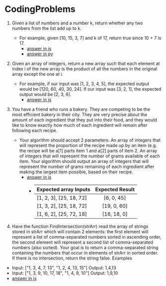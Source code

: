 # CodingProblems

1. Given a list of numbers and a number k, return whether any two numbers from the list add up to k.
	- For example, given [10, 15, 3, 7] and k of 17, return true since 10 + 7 is 17.
		- [answer in js](js/problem1.js)
		- [answer in py](py/problem1.py)
2. Given an array of integers, return a new array such that each element at index i of the new array is the product of all the numbers in the original array except the one at i.
	- For example, if our input was [1, 2, 3, 4, 5], the expected output would be [120, 60, 40, 30, 24]. If our input was [3, 2, 1], the expected output would be [2, 3, 6].
		- [answer in js](js/problem2.js)		
3. You have a friend who runs a bakery. They are competing to be the most efficient bakery in their city.  They are very precise about the amount of each ingredient that they put into their food, and they would like to know exactly  how much of each ingredient will remain after following each recipe.  
	- Your algorithm should accept 2 parameters:
	An array of integers that will represent the proportion of the recipe made up by an item (e.g. the recipe will be a[1] parts item 1 and a[2] parts of item 2.
	An array of integers that will represent the number of grams available of each item. Your algorithm should output an array of integers that will represent the number of grams remaining of each ingredient after making the largest item possible, based on their recipe.
		- [answer in js](js/problem3.js)
			-   |    Expected array Inputs    | Expected Result       |
				| ------------- |:-------------:|
				| [1, 2, 3], [25, 18, 72]   | [6, 0, 45]|
				| [1, 3, 2], [25, 18, 72]   | [19, 0, 60]|
				| [1, 6, 2], [25, 72, 18]   | [16, 18, 0]|


4. Have the function FindIntersection(strArr) read the array of strings stored in strArr which will contain 2 elements: the first element will represent a list of comma-separated numbers sorted in ascending order, the second element will represent a second list of comma-separated numbers (also sorted). Your goal is to return a comma-separated string containing the numbers that occur in elements of strArr in sorted order. If there is no intersection, return the string false.
Examples
- Input: ["1, 3, 4, 7, 13", "1, 2, 4, 13, 15"]
Output: 1,4,13
- Input: ["1, 3, 9, 10, 17, 18", "1, 4, 9, 10"]
Output: 1,9,10
- [answer in js](js/findIntersection.js)
